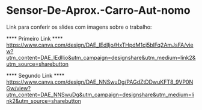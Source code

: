# Sensor-De-Aprox.-Carro-Aut-nomo

Link para conferir os slides com imagens sobre o trabalho: 

**** Primeiro Link ****
https://www.canva.com/design/DAE_lEdlljo/HxTHpdM1cj5blFq2AmJsFA/view?utm_content=DAE_lEdlljo&utm_campaign=designshare&utm_medium=link2&utm_source=sharebutton

**** Segundo Link ****
https://www.canva.com/design/DAE_NNSwuDg/PAGdZtDDwuKFT8_9VP0NGw/view?utm_content=DAE_NNSwuDg&utm_campaign=designshare&utm_medium=link2&utm_source=sharebutton
